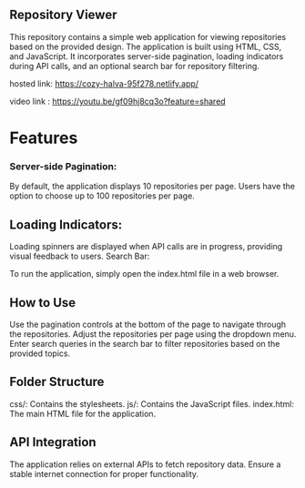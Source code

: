 ## Repository Viewer

This repository contains a simple web application for viewing repositories based on the provided design. The application is built using HTML, CSS, and JavaScript. It incorporates server-side pagination, loading indicators during API calls, and an optional search bar for repository filtering.

hosted link:  https://cozy-halva-95f278.netlify.app/

video link :  https://youtu.be/gf09hj8cq3o?feature=shared


# Features

### Server-side Pagination:

By default, the application displays 10 repositories per page.
Users have the option to choose up to 100 repositories per page.

## Loading Indicators:

Loading spinners are displayed when API calls are in progress, providing visual feedback to users.
Search Bar:


To run the application, simply open the index.html file in a web browser.

## How to Use
Use the pagination controls at the bottom of the page to navigate through the repositories.
Adjust the repositories per page using the dropdown menu.
Enter search queries in the search bar to filter repositories based on the provided topics.

## Folder Structure
css/: Contains the stylesheets.
js/: Contains the JavaScript files.
index.html: The main HTML file for the application.
## API Integration
The application relies on external APIs to fetch repository data. Ensure a stable internet connection for proper functionality.
